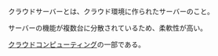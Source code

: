 

クラウドサーバーとは、クラウド環境に作られたサーバーのこと。

サーバーの機能が複数台に分散されているため、柔軟性が高い。

[クラウドコンピューティング](クラウドコンピューティング.md)の一部である。